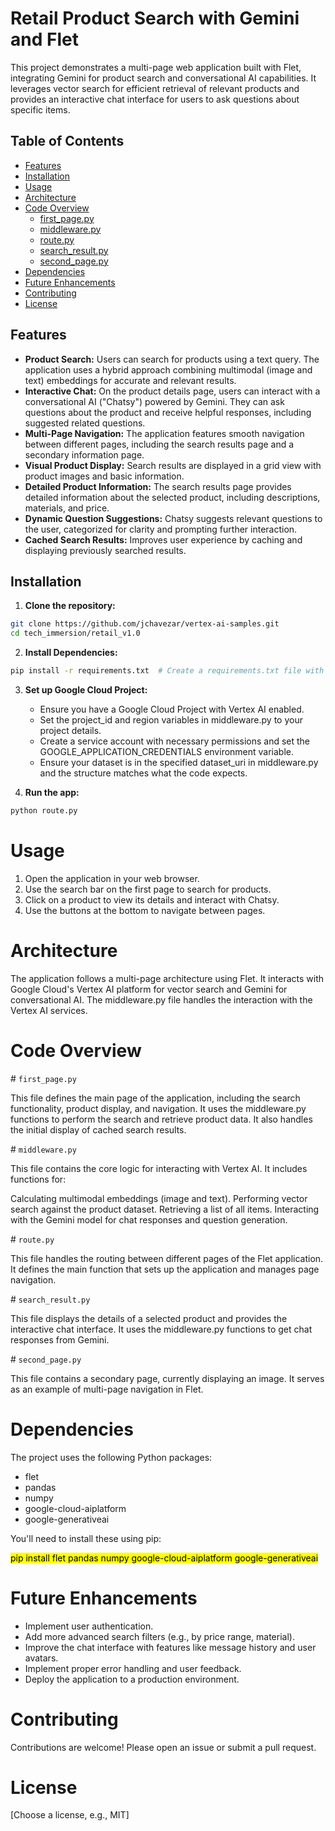 # Retail Product Search with Gemini and Flet

This project demonstrates a multi-page web application built with Flet, integrating Gemini for product search and conversational AI capabilities.  It leverages vector search for efficient retrieval of relevant products and provides an interactive chat interface for users to ask questions about specific items.

## Table of Contents

* [Features](#features)
* [Installation](#installation)
* [Usage](#usage)
* [Architecture](#architecture)
* [Code Overview](#code-overview)
    * [first_page.py](#first_pagepy)
    * [middleware.py](#middlewarepy)
    * [route.py](#routepy)
    * [search_result.py](#search_resultpy)
    * [second_page.py](#second_pagepy)
* [Dependencies](#dependencies)
* [Future Enhancements](#future-enhancements)
* [Contributing](#contributing)
* [License](#license)

## Features

* **Product Search:**  Users can search for products using a text query. The application uses a hybrid approach combining multimodal (image and text) embeddings for accurate and relevant results.
* **Interactive Chat:**  On the product details page, users can interact with a conversational AI ("Chatsy") powered by Gemini.  They can ask questions about the product and receive helpful responses, including suggested related questions.
* **Multi-Page Navigation:** The application features smooth navigation between different pages, including the search results page and a secondary information page.
* **Visual Product Display:** Search results are displayed in a grid view with product images and basic information.
* **Detailed Product Information:**  The search results page provides detailed information about the selected product, including descriptions, materials, and price.
* **Dynamic Question Suggestions:** Chatsy suggests relevant questions to the user, categorized for clarity and prompting further interaction.
* **Cached Search Results:** Improves user experience by caching and displaying previously searched results.

## Installation

1. **Clone the repository:**

```bash
git clone https://github.com/jchavezar/vertex-ai-samples.git
cd tech_immersion/retail_v1.0
```

2. **Install Dependencies:**

```bash
pip install -r requirements.txt  # Create a requirements.txt file with necessary packages.
```

3. **Set up Google Cloud Project:**
   * Ensure you have a Google Cloud Project with Vertex AI enabled.
   * Set the project_id and region variables in middleware.py to your project details.
   * Create a service account with necessary permissions and set the GOOGLE_APPLICATION_CREDENTIALS environment variable.
   * Ensure your dataset is in the specified dataset_uri in middleware.py and the structure matches what the code expects.

4. **Run the app:**

```bash
python route.py
```

# Usage
1. Open the application in your web browser.
2. Use the search bar on the first page to search for products.
3. Click on a product to view its details and interact with Chatsy.
4. Use the buttons at the bottom to navigate between pages.

# Architecture
The application follows a multi-page architecture using Flet. It interacts with Google Cloud's Vertex AI platform for vector search and Gemini for conversational AI.  The middleware.py file handles the interaction with the Vertex AI services.

# Code Overview
<a id="first_pagepy"></a>  # `first_page.py`

This file defines the main page of the application, including the search functionality, product display, and navigation. It uses the middleware.py functions to perform the search and retrieve product data. It also handles the initial display of cached search results.

<a id="middlewarepy"></a>  # `middleware.py`


This file contains the core logic for interacting with Vertex AI.  It includes functions for:

Calculating multimodal embeddings (image and text).
Performing vector search against the product dataset.
Retrieving a list of all items.
Interacting with the Gemini model for chat responses and question generation.

<a id="routepy"></a>  # `route.py`

This file handles the routing between different pages of the Flet application. It defines the main function that sets up the application and manages page navigation.

<a id="search_resultpy"></a>  # `search_result.py`

This file displays the details of a selected product and provides the interactive chat interface. It uses the middleware.py functions to get chat responses from Gemini.

<a id="second_pagepy"></a>  # `second_page.py`

This file contains a secondary page, currently displaying an image. It serves as an example of multi-page navigation in Flet.

# Dependencies
The project uses the following Python packages:

- flet
- pandas
- numpy
- google-cloud-aiplatform
- google-generativeai

You'll need to install these using pip: 

<mark>pip install flet pandas numpy google-cloud-aiplatform google-generativeai</mark>

# Future Enhancements
- Implement user authentication.
- Add more advanced search filters (e.g., by price range, material).
- Improve the chat interface with features like message history and user avatars.
- Implement proper error handling and user feedback.
- Deploy the application to a production environment.

# Contributing
Contributions are welcome! Please open an issue or submit a pull request.

# License
[Choose a license, e.g., MIT]